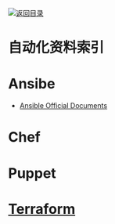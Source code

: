 [![返回目录](https://parg.co/UGo)](https://parg.co/b4z)

# 自动化资料索引

# Ansibe

* [Ansible Official Documents](http://docs.ansible.com/ansible/latest/intro_installation.html)

# Chef

# Puppet

# [Terraform](https://www.terraform.io/)
